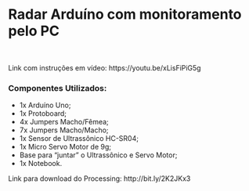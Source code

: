 <h1>Radar Arduíno com monitoramento pelo PC</h1>

<br>

<p>Link com instruções em vídeo: https://youtu.be/xLisFiPiG5g</p>

### Componentes Utilizados:

<ul>
<li> 1x Arduíno Uno;</li>
<li> 1x Protoboard;</li>
<li> 4x Jumpers Macho/Fêmea;</li>
<li> 7x Jumpers Macho/Macho;</li>
<li> 1x Sensor de Ultrassônico HC-SR04;</li>
<li> 1x Micro Servo Motor de 9g;</li>
<li> Base para “juntar” o Ultrassônico e Servo Motor;</li>
<li> 1x Notebook.</li>
</ul>

<p>Link para download do Processing: http://bit.ly/2K2JKx3</p>
